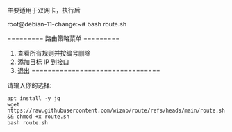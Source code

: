 主要适用于双网卡，执行后

root@debian-11-change:~# bash route.sh 

========= 路由策略菜单 =========
1) 查看所有规则并按编号删除
2) 添加目标 IP 到接口
3) 退出
================================

请输入你的选择: 

```
apt install -y jq
wget https://raw.githubusercontent.com/wiznb/route/refs/heads/main/route.sh && chmod +x route.sh
bash route.sh
```
